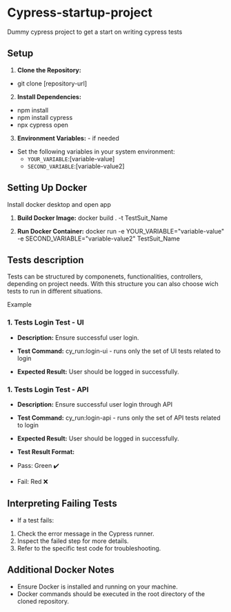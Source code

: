 # Cypress-startup-project
Dummy cypress project to get a start on writing cypress tests

## Setup

1. **Clone the Repository:**
- git clone [repository-url]

2. **Install Dependencies:**
- npm install
- npm install cypress
- npx cypress open

3. **Environment Variables:** - if needed
- Set the following variables in your system environment:
  - `YOUR_VARIABLE`:[variable-value]
  - `SECOND_VARIABLE`:[variable-value2]

## Setting Up Docker
Install docker desktop and open app
1. **Build Docker Image:**
docker build . -t TestSuit_Name

2. **Run Docker Container:**
docker run -e YOUR_VARIABLE="variable-value" -e SECOND_VARIABLE="variable-value2"  TestSuit_Name

## Tests description
Tests can be structured by componenets, functionalities, controllers, depending on project needs.
With this structure you can also choose wich tests to run in different situations.

Example
###  1. Tests Login Test - UI

- **Description:**
Ensure successful user login.

- **Test Command:**
cy_run:login-ui  - runs only the set of UI tests related to login

- **Expected Result:**
User should be logged in successfully.

###  1. Tests Login Test - API

- **Description:**
Ensure successful user login through API

- **Test Command:**
cy_run:login-api  - runs only the set of API tests related to login

- **Expected Result:**
User should be logged in successfully.

- **Test Result Format:**
- Pass: Green ✔️
- Fail: Red ❌

## Interpreting Failing Tests

- If a test fails:
1. Check the error message in the Cypress runner.
2. Inspect the failed step for more details.
3. Refer to the specific test code for troubleshooting.

## Additional Docker Notes

- Ensure Docker is installed and running on your machine.
- Docker commands should be executed in the root directory of the cloned repository.
